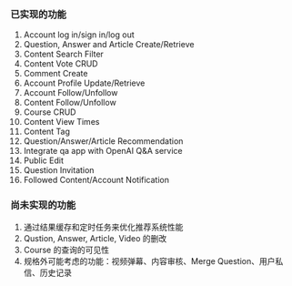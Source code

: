 ### 已实现的功能

1. Account log in/sign in/log out
2. Question, Answer and Article Create/Retrieve
3. Content Search Filter
4. Content Vote CRUD
5. Comment Create
6. Account Profile Update/Retrieve
7. Account Follow/Unfollow
8. Content Follow/Unfollow
9. Course CRUD
10. Content View Times
11. Content Tag
12. Question/Answer/Article Recommendation
13. Integrate qa app with OpenAI Q&A service
14. Public Edit
15. Question Invitation
16. Followed Content/Account Notification

### 尚未实现的功能

1. 通过结果缓存和定时任务来优化推荐系统性能
2. Qustion, Answer, Article, Video 的删改
3. Course 的查询的可见性
4. 规格外可能考虑的功能：视频弹幕、内容审核、Merge Question、用户私信、历史记录

